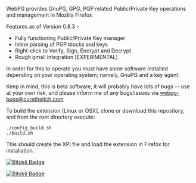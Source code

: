 WebPG provides GnuPG, GPG, PGP related Public/Private Key operations and management in Mozilla Firefox

Features as of Version 0.8.3 -

* Fully functioning Public/Private Key manager
* Inline parsing of PGP blocks and keys
* Right-click to Verify, Sign, Encrypt and Decrypt
* Rough gmail integration [EXPERIMENTAL]

In order for this to operate you *must* have some software installed depending on your operating system; namely, GnuPG and a key agent.

Keep in mind, this is beta software, it will probably have lots of bugs -- use at your own risk, and please inform me of any bugs/issues via webpg-bugs@curetheitch.com

To build the extension [Linux or OSX], clone or download this repository, and from the root directory execute:

```
./config_build.sh
./build.sh
```

This should create the XPI file and load the extension in Firefox for installation.


[![Bitdeli Badge](https://d2weczhvl823v0.cloudfront.net/kylehuff/webpg-firefox/trend.png)](https://bitdeli.com/free "Bitdeli Badge")



[![Bitdeli Badge](https://d2weczhvl823v0.cloudfront.net/webpg/webpg-firefox/trend.png)](https://bitdeli.com/free "Bitdeli Badge")


